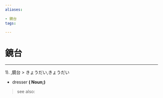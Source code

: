 ```yaml
---
aliases:
    
- 鏡台
tags:
    
---
```


# 鏡台
---
1).
,鏡台 > きょうだい,きょうだい

- dresser
**( Noun;)**
> see also: 
            
